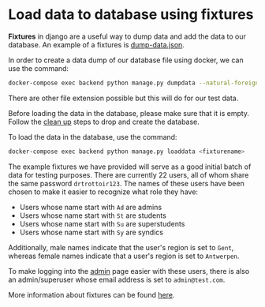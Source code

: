 # Load data to database using fixtures

**Fixtures** in django are a useful way to dump data and add the data to our database. 
An example of a fixtures is [dump-data.json](../backend/dumpdata_1.json).

In order to create a data dump of our database file using docker, we can use the command:
```bash
docker-compose exec backend python manage.py dumpdata --natural-foreign --natural-primary -e contenttypes -e auth.Permission --indent 4 -o <output_name>.json
```
There are other file extension possible but this will do for our test data.

Before loading the data in the database, please make sure that it is empty. Follow the 
[clean up](https://github.com/SELab-2/Dr-Trottoir-4/blob/develop/readme/authentication.md#clean-up) steps 
to drop and create the database.

To load the data in the database, use the command:

```bash
docker-compose exec backend python manage.py loaddata <fixturename>
```

The example fixtures we have provided will serve as a good initial batch of data for testing purposes.
There are currently 22 users, all of whom share the same password `drtrottoir123`.
The names of these users have been chosen to make it easier to recognize what role they have:
<ul>
    <li>Users whose name start with <code>Ad</code> are admins </li>
    <li>Users whose name start with <code>St</code> are students </li>
    <li>Users whose name start with <code>Su</code> are superstudents </li>
    <li>Users whose name start with <code>Sy</code> are syndics </li>
</ul>

Additionally, male names indicate that the user's region is set to `Gent`, whereas female names indicate that a user's
region is set to `Antwerpen`.

To make logging into the [admin](http://localhost:2002/admin) page easier with these users, there is also an admin/superuser whose email address is set
to `admin@test.com`.


More information about fixtures can be found [here](https://docs.djangoproject.com/en/4.1/howto/initial-data/).